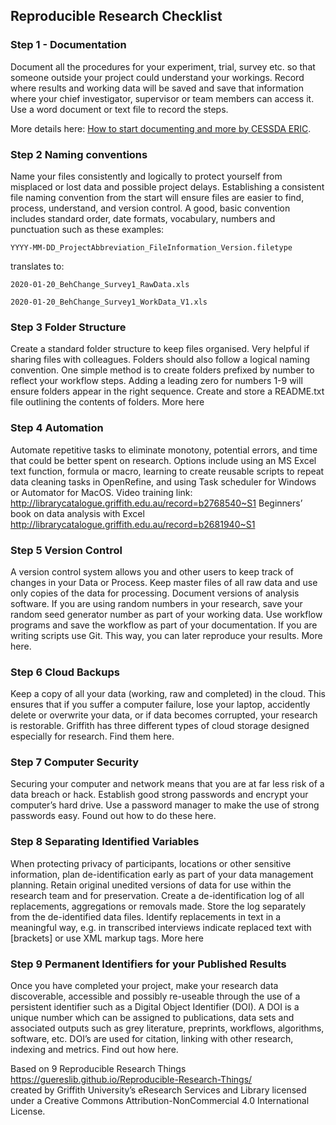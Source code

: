 ## Reproducible Research Checklist

### Step 1 - Documentation

Document all the procedures for your experiment, trial, survey etc. so that someone outside your project could understand your workings.  Record where results and working data will be saved and save that information where your chief investigator, supervisor or team members can access it.  Use a word document or text file to record the steps.  

More details here: [How to start documenting and more by CESSDA ERIC](https://www.cessda.eu/Training/Training-Resources/Library/Data-Management-Expert-Guide/2.-Organise-Document/Documentation-and-metadata).

### Step 2 Naming conventions
Name your files consistently and logically to protect yourself from misplaced or lost data and possible project delays. Establishing a consistent file naming convention from the start will ensure files are easier to find, process, understand, and version control. A good, basic convention includes standard order, date formats, vocabulary, numbers and punctuation such as these examples:

`YYYY-MM-DD_ProjectAbbreviation_FileInformation_Version.filetype`

translates to:

`2020-01-20_BehChange_Survey1_RawData.xls`

`2020-01-20_BehChange_Survey1_WorkData_V1.xls`

### Step 3 Folder Structure
Create a standard folder structure to keep files organised. Very helpful if sharing files with colleagues. Folders should also follow a logical naming convention.  One simple method is to create folders prefixed by number to reflect your workflow steps. Adding a leading zero for numbers 1-9 will ensure folders appear in the right sequence. Create and store a README.txt file outlining the contents of folders. More here 


### Step 4 Automation
Automate repetitive tasks to eliminate monotony, potential errors, and time that could be better spent on research. Options include using an MS Excel text function, formula or macro, learning to create reusable scripts to repeat data cleaning tasks in OpenRefine, and using Task scheduler for Windows or Automator for MacOS.  Video training link: http://librarycatalogue.griffith.edu.au/record=b2768540~S1 Beginners’ book on data analysis with Excel http://librarycatalogue.griffith.edu.au/record=b2681940~S1 

### Step 5 Version Control
A version control system allows you and other users to keep track of changes in your Data or Process. Keep master files of all raw data and use only copies of the data for processing. Document versions of analysis software. If you are using random numbers in your research, save your random seed generator number as part of your working data. Use workflow programs and save the workflow as part of your documentation. If you are writing scripts use Git. This way, you can later reproduce your results. More here.

### Step 6 Cloud Backups
Keep a copy of all your data (working, raw and completed) in the cloud.  This ensures that if you suffer a computer failure, lose your laptop, accidently delete or overwrite your data, or if data becomes corrupted, your research is restorable. Griffith has three different types of cloud storage designed especially for research.  Find them here.

### Step 7 Computer Security 
Securing your computer and network means that you are at far less risk of a data breach or hack. Establish good strong passwords and encrypt your computer’s hard drive.  Use a password manager to make the use of strong passwords easy. Found out how to do these here. 

### Step 8 Separating Identified Variables
When protecting privacy of participants, locations or other sensitive information, plan de-identification early as part of your data management planning.    Retain original unedited versions of data for use within the research team and for preservation.  Create a de-identification log of all replacements, aggregations or removals made.  Store the log separately from the de-identified data files.   Identify replacements in text in a meaningful way, e.g. in transcribed interviews indicate replaced text with [brackets] or use XML markup tags. More here

### Step 9 Permanent Identifiers for your Published Results
Once you have completed your project, make your research data discoverable, accessible and possibly re-useable through the use of a persistent identifier such as a Digital Object Identifier (DOI). A DOI is a unique number which can be assigned to publications, data sets and associated outputs such as grey literature, preprints, workflows, algorithms, software, etc. DOI’s are used for citation, linking with other research, indexing and metrics. Find out how here.

Based on 9 Reproducible Research Things 
https://guereslib.github.io/Reproducible-Research-Things/  
created by Griffith University’s eResearch Services and Library
licensed under a Creative Commons Attribution-NonCommercial 4.0 International License. 
